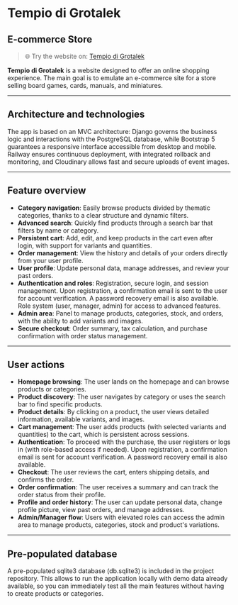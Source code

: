 # Tempio di Grotalek

## E-commerce Store

> 🌐 Try the website on: 
> [Tempio di Grotalek](https://tempio-di-grotalek.up.railway.app/)

**Tempio di Grotalek** is a website designed to offer an online shopping experience.
The main goal is to emulate an e-commerce site for a store selling board games, cards, manuals, and miniatures.

---

## Architecture and technologies

The app is based on an MVC architecture: Django governs the business logic
and interactions with the PostgreSQL database, while Bootstrap 5 guarantees
a responsive interface accessible from desktop and mobile. Railway ensures
continuous deployment, with integrated rollback and monitoring, and Cloudinary
allows fast and secure uploads of event images.

---

## Feature overview

- **Category navigation**: Easily browse products divided by thematic categories, thanks to a clear structure and dynamic filters.
- **Advanced search**: Quickly find products through a search bar that filters by name or category.
- **Persistent cart**: Add, edit, and keep products in the cart even after login, with support for variants and quantities.
- **Order management**: View the history and details of your orders directly from your user profile.
- **User profile**: Update personal data, manage addresses, and review your past orders.
- **Authentication and roles**: Registration, secure login, and session management. Upon registration, a confirmation email is sent to the user for account verification. A password recovery email is also available. Role system (user, manager, admin) for access to advanced features.
- **Admin area**: Panel to manage products, categories, stock, and orders, with the ability to add variants and images.
- **Secure checkout**: Order summary, tax calculation, and purchase confirmation with order status management.

---

## User actions

- **Homepage browsing**: The user lands on the homepage and can browse products or categories.
- **Product discovery**: The user navigates by category or uses the search bar to find specific products.
- **Product details**: By clicking on a product, the user views detailed information, available variants, and images.
- **Cart management**: The user adds products (with selected variants and quantities) to the cart, which is persistent across sessions.
- **Authentication**: To proceed with the purchase, the user registers or logs in (with role-based access if needed). Upon registration, a confirmation email is sent for account verification. A password recovery email is also available.
- **Checkout**: The user reviews the cart, enters shipping details, and confirms the order.
- **Order confirmation**: The user receives a summary and can track the order status from their profile.
- **Profile and order history**: The user can update personal data, change profile picture, view past orders, and manage addresses.
- **Admin/Manager flow**: Users with elevated roles can access the admin area to manage products, categories, stock and product's variations.

---

## Pre-populated database

A pre-populated sqlite3 database (db.sqlite3) is included in the project repository. This allows to run the application locally with demo data already available, so you can immediately test all the main features without having to create products or categories.